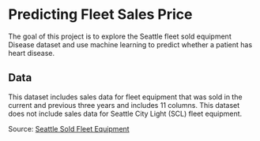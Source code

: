 # Predicting Fleet Sales Price

The goal of this project is to explore the Seattle fleet sold equipment Disease dataset and use machine learning to predict whether a patient has heart disease. 

## Data
This dataset includes sales data for fleet equipment that was sold in the current and previous three years and includes 11 columns. This dataset does not include sales data for Seattle City Light (SCL) fleet equipment.

Source: [Seattle Sold Fleet Equipment](https://www.kaggle.com/city-of-seattle/seattle-sold-fleet-equipment)
